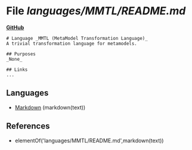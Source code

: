 # File _languages/MMTL/README.md_
**[GitHub](https://github.com/softlang/yas/blob/master/languages/MMTL/README.md)**
```
# Language _MMTL (MetaModel Transformation Language)_
A trivial transformation language for metamodels.

## Purposes
_None_

## Links
...
```

## Languages
* [Markdown](../languages/Markdown.md) (markdown(text))

## References
* elementOf('languages/MMTL/README.md',markdown(text))

